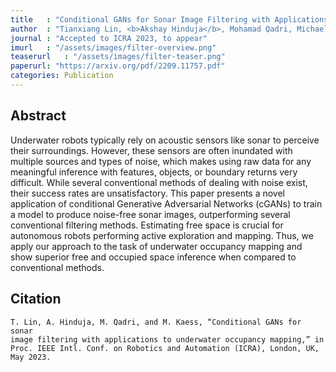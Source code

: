 ```yaml
---
title   : "Conditional GANs for Sonar Image Filtering with Applications to Underwater Occupancy Mapping"
author  : "Tianxiang Lin, <b>Akshay Hinduja</b>, Mohamad Qadri, Michael Kaess"
journal : "Accepted to ICRA 2023, to appear"
imurl   : "/assets/images/filter-overview.png"
teaserurl   : "/assets/images/filter-teaser.png"
paperurl: "https://arxiv.org/pdf/2209.11757.pdf"
categories: Publication
---
```


## Abstract
Underwater robots typically rely on acoustic sensors like sonar to perceive their surroundings. However, these sensors are often inundated with multiple sources and types of noise, which makes using raw data for any meaningful inference with features, objects, or boundary returns very difficult. While several conventional methods of dealing with noise exist, their success rates are unsatisfactory. This paper presents a novel application of conditional Generative Adversarial Networks (cGANs) to train a model to produce noise-free sonar images, outperforming several conventional filtering methods. Estimating free space is crucial for autonomous robots performing active exploration and mapping. Thus, we apply our approach to the task of underwater occupancy mapping and show superior free and occupied space inference when compared to conventional methods.

## Citation
```
T. Lin, A. Hinduja, M. Qadri, and M. Kaess, “Conditional GANs for sonar
image filtering with applications to underwater occupancy mapping,” in
Proc. IEEE Intl. Conf. on Robotics and Automation (ICRA), London, UK,
May 2023.
```